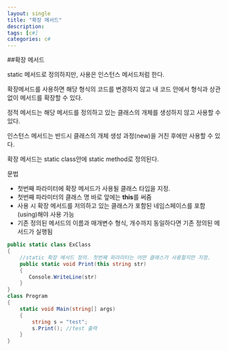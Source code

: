 ```yaml
---
layout: single
title: "확장 메서드"
description: 
tags: [c#]
categories: c#
---
```


##확장 메서드

static 메서드로 정의하지만, 사용은  인스턴스 메서드처럼 한다.

확장메서드를 사용하면 해당 형식의 코드를 변경하지 않고 내 코드 안에서 형식과 상관없이 메서드를 확장할 수 있다.

정적 메서드는 해당 메서드를 정의하고 있는 클래스의 개체를 생성하지 않고 사용할 수 있다.

인스턴스 메서드는 반드시 클래스의 개체 생성 과정(new)을 거친 후에만 사용할 수 있다.



확장 메서드는 static class안에 static method로 정의된다.

문법

- 첫번째 파라미터에  확장 메서드가 사용될 클래스 타입을 지정.
- 첫번째 파라미터의 클래스 명 바로 앞에는 **this**를 써줌
- 사용 시 확장 메서드를 저의하고 있는 클래스가 포함된 네임스페이스를 포함(using)해야 사용 가능
- 기존 정의된 메서드의 이름과 매개변수 형식, 개수까지 동일하다면 기존 정의된 메서드가 실행됨

~~~c#
public static class ExClass
{
    //static 확장 메서드 정의. 첫번째 파라미터는 어떤 클래스가 사용할지만 지정.
    public static void Print(this string str)
    {
       Console.WriteLine(str)
    }
}
class Program
{
    static void Main(string[] args)
    {
        string s = "test";
        s.Print(); //test 출력
    }
}
~~~













